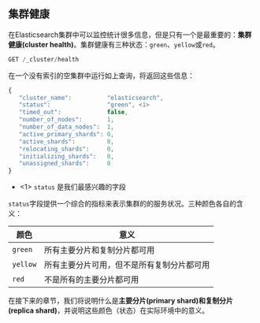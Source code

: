 ## 集群健康

在Elasticsearch集群中可以监控统计很多信息，但是只有一个是最重要的：**集群健康(cluster health)**。集群健康有三种状态：`green`、`yellow`或`red`。

```Javascript
GET /_cluster/health
```
在一个没有索引的空集群中运行如上查询，将返回这些信息：

```Javascript
{
   "cluster_name":          "elasticsearch",
   "status":                "green", <1>
   "timed_out":             false,
   "number_of_nodes":       1,
   "number_of_data_nodes":  1,
   "active_primary_shards": 0,
   "active_shards":         0,
   "relocating_shards":     0,
   "initializing_shards":   0,
   "unassigned_shards":     0
}
```
- <1> `status` 是我们最感兴趣的字段

`status`字段提供一个综合的指标来表示集群的的服务状况。三种颜色各自的含义：

| 颜色     | 意义                                       |
| -------- | ----------------------------------------  |
| `green`  | 所有主要分片和复制分片都可用 |
| `yellow` | 所有主要分片可用，但不是所有复制分片都可用 |
| `red`    | 不是所有的主要分片都可用                   |

在接下来的章节，我们将说明什么是**主要分片(primary shard)**和**复制分片(replica shard)**，并说明这些颜色（状态）在实际环境中的意义。
